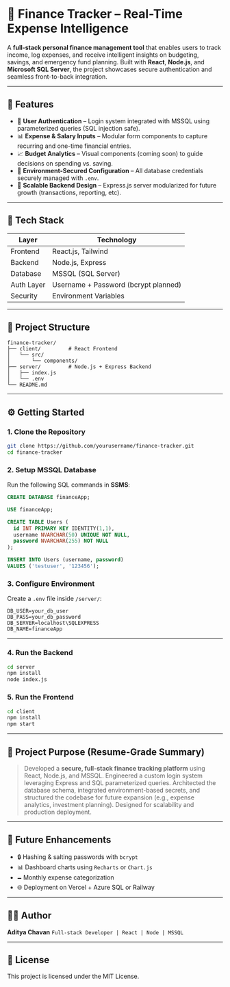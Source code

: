 # 💸 Finance Tracker – Real-Time Expense Intelligence

A **full-stack personal finance management tool** that enables users to track income, log expenses, and receive intelligent insights on budgeting, savings, and emergency fund planning. Built with **React**, **Node.js**, and **Microsoft SQL Server**, the project showcases secure authentication and seamless front-to-back integration.

---

## 🚀 Features

* 🔐 **User Authentication** – Login system integrated with MSSQL using parameterized queries (SQL injection safe).
* 📊 **Expense & Salary Inputs** – Modular form components to capture recurring and one-time financial entries.
* 📈 **Budget Analytics** – Visual components (coming soon) to guide decisions on spending vs. saving.
* 📁 **Environment-Secured Configuration** – All database credentials securely managed with `.env`.
* 🧐 **Scalable Backend Design** – Express.js server modularized for future growth (transactions, reporting, etc).

---

## 🧱 Tech Stack

| Layer      | Technology                           |
| ---------- | ------------------------------------ |
| Frontend   | React.js, Tailwind                   |
| Backend    | Node.js, Express                     |
| Database   | MSSQL (SQL Server)                   |
| Auth Layer | Username + Password (bcrypt planned) |
| Security   | Environment Variables                |

---

## 📁 Project Structure

```
finance-tracker/
├── client/         # React Frontend
│   └── src/
│       └── components/
├── server/         # Node.js + Express Backend
│   ├── index.js
│   └── .env
└── README.md
```

---

## ⚙️ Getting Started

### 1. Clone the Repository

```bash
git clone https://github.com/yourusername/finance-tracker.git
cd finance-tracker
```

### 2. Setup MSSQL Database

Run the following SQL commands in **SSMS**:

```sql
CREATE DATABASE financeApp;

USE financeApp;

CREATE TABLE Users (
  id INT PRIMARY KEY IDENTITY(1,1),
  username NVARCHAR(50) UNIQUE NOT NULL,
  password NVARCHAR(255) NOT NULL
);

INSERT INTO Users (username, password)
VALUES ('testuser', '123456');
```

### 3. Configure Environment

Create a `.env` file inside `/server/`:

```
DB_USER=your_db_user
DB_PASS=your_db_password
DB_SERVER=localhost\SQLEXPRESS
DB_NAME=financeApp
```

---

### 4. Run the Backend

```bash
cd server
npm install
node index.js
```

### 5. Run the Frontend

```bash
cd client
npm install
npm start
```

---

## 🧠 Project Purpose (Resume-Grade Summary)

> Developed a **secure, full-stack finance tracking platform** using React, Node.js, and MSSQL. Engineered a custom login system leveraging Express and SQL parameterized queries. Architected the database schema, integrated environment-based secrets, and structured the codebase for future expansion (e.g., expense analytics, investment planning). Designed for scalability and production deployment.

---

## 📌 Future Enhancements

* 🔒 Hashing & salting passwords with `bcrypt`
* 📊 Dashboard charts using `Recharts` or `Chart.js`
* 🗕️ Monthly expense categorization
* 🌐 Deployment on Vercel + Azure SQL or Railway

---

## 👨‍💼 Author

**Aditya Chavan**
`Full-stack Developer | React | Node | MSSQL`

---

## 📃 License

This project is licensed under the MIT License.
